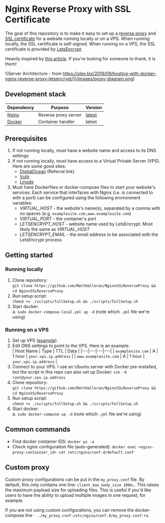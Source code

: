 # Nginx Reverse Proxy with SSL Certificate
The goal of this repository is to make it easy to set up a [reverse proxy](https://en.wikipedia.org/wiki/Reverse_proxy) and [SSL certificate](https://www.cloudflare.com/learning/ssl/what-is-an-ssl-certificate/) for a website running locally or on a VPS. When running locally, the SSL certificate is self-signed. When running on a VPS, the SSL certificate is provided by [LetsEncrypt](https://letsencrypt.org/).

Heavily inspired by [this article](https://olex.biz/2019/09/hosting-with-docker-nginx-reverse-proxy-letsencrypt/). If you're looking for someone to thank, it is them!

![Server Architecture - from https://olex.biz/2019/09/hosting-with-docker-nginx-reverse-proxy-letsencrypt/](/images/proxy-diagram.png)

## Development stack  
| Dependency  | Purpose  |  Version  |
|---|---|---|
| [Nginx](https://www.nginx.com/)  | Reverse proxy server  |  [latest](https://hub.docker.com/layers/jwilder/nginx-proxy/latest/images/sha256-2619a7e00d8e79f6e456eae7c49de7cb2dbc1ef8c67fecbf51d09a5aa8fc1441?context=explore) |
| [Docker](https://www.docker.com/) | Container handler  |  latest  |

## Prerequisites
1. If not running locally, must have a website name and access to its DNS settings
2. If not running locally, must have access to a Virtual Private Server (VPS). Here are some good sites:
    * [DigitalOcean](https://m.do.co/c/eb48adcdd2cb) (Referral link)
    * [Vultr](https://www.vultr.com/)
    * [Linode](https://www.linode.com/)
3. Must have Dockerfiles or docker-compose files to start your website's services. Each service that interfaces with Nginx (i.e. is connected to with a port) can be configured using the following environment variables:  
    - *VIRTUAL_HOST* - the website's name(s), separated by a comma with no spaces (e.g. `examplesite.com,www.examplesite.com`)
    - *VIRTUAL_PORT* - the container's port
    - *LETSENCRYPT_HOST* - website name used by LetsEncrypt. Most likely the same as *VIRTUAL_HOST*
    - *LETSENCRYPT_EMAIL* - the email address to be associated with the LetsEncrypt process

## Getting started

### Running locally
1. Clone repository:  
    `git clone https://github.com/MattHalloran/NginxSSLReverseProxy && cd NginxSSLReverseProxy`
2. Run setup script:  
    `chmod +x ./scripts/fullSetup.sh && ./scripts/fullSetup.sh`
3. Start docker:  
    a. `sudo docker-compose-local.yml up -d` (note which `.yml` file we're using)

### Running on a VPS
1. Set up VPS ([example](https://www.youtube.com/watch?v=Dwlqa6NJdMo&t=142s)).
2. Edit DNS settings to point to the VPS. Here is an example:  
   | Host Name  | Type  |  TTL  |  Data  |
   |---|---|---|---|
   | `examplesite.com`  | A  |  1 hour | `your.vps.ip.address` |
   | `www.examplesite.com` | A  |  1 hour  | `your.vps.ip.address` |
3. Connect to your VPS. I use an Ubuntu server with Docker pre-installed, but the script in this repo can also set up Docker:
    `ssh -6 root@your.vps.ip.address`
4. Clone repository:  
    `git clone https://github.com/MattHalloran/NginxSSLReverseProxy && cd NginxSSLReverseProxy`
5. Run setup script:  
    `chmod +x ./scripts/fullSetup.sh && ./scripts/fullSetup.sh`
6. Start docker:  
    a. `sudo docker-compose up -d` (note which `.yml` file we're using)


## Common commands
- Find docker container IDS: `docker ps -a`
- Check nginx configuration file (auto-generated): `docker exec <nginx-proxy-containier_id> cat /etc/nginx/conf.d/default.conf`


## Custom proxy
Custom proxy configurations can be put in the `my_proxy.conf` file. By default, this only contains one line: `client_max_body_size 100m;`. This raises the maximum payload size for uploading files. This is useful if you'd like users to have the ability to upload multiple images in one request, for example.

If you are not using custom configurations, you can remove the docker-compose line `- ./my_proxy.conf:/etc/nginx/conf.d/my_proxy.conf:ro`.

